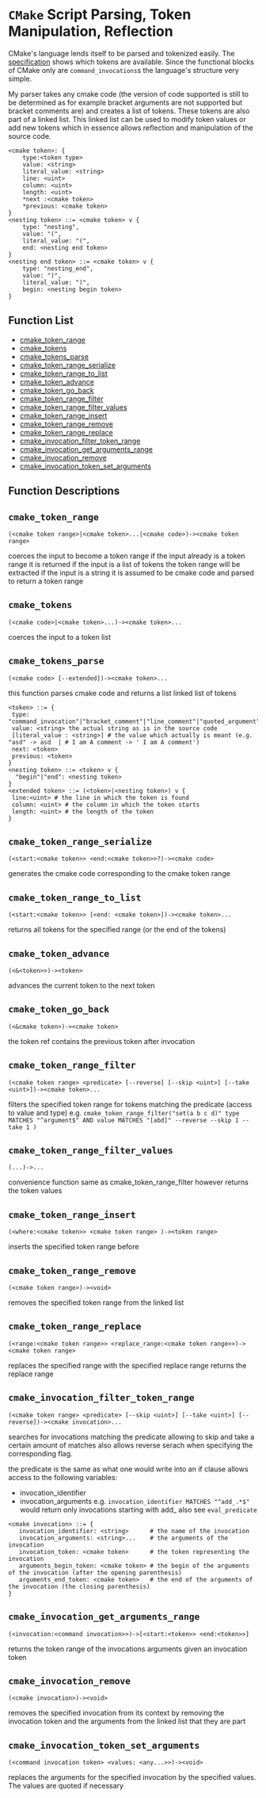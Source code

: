 # `CMake` Script Parsing, Token Manipulation, Reflection

CMake's language lends itself to be parsed and tokenized easily. The [specification](http://www.cmake.org/cmake/help/v3.0/manual/cmake-language.7.html#syntax) shows which tokens are available.  Since the functional blocks of CMake only are `command_invocations`s the language's structure very simple.  

My parser takes any cmake code (the version of code supported is still to be determined as for example bracket arguments are not supported but bracket comments are) and creates a list of tokens.  These tokens are also part of a linked list.  This linked list can be used to modify token values or add new tokens which in essence allows reflection and manipulation of the source code.

```
<cmake token>: {
    type:<token type>
    value: <string>
    literal_value: <string>
    line: <uint>
    column: <uint>
    length: <uint>
    *next :<cmake token>
    *previous: <cmake token>
}
<nesting token> ::= <cmake token> v {
    type: "nesting",
    value: "(",
    literal_value: "(",
    end: <nesting end token>
}
<nesting end token> ::= <cmake token> v {
    type: "nesting_end",
    value: ")",
    literal_value: ")",
    begin: <nesting begin token>
}
```






## Function List


* [cmake_token_range](#cmake_token_range)
* [cmake_tokens](#cmake_tokens)
* [cmake_tokens_parse](#cmake_tokens_parse)
* [cmake_token_range_serialize](#cmake_token_range_serialize)
* [cmake_token_range_to_list](#cmake_token_range_to_list)
* [cmake_token_advance](#cmake_token_advance)
* [cmake_token_go_back](#cmake_token_go_back)
* [cmake_token_range_filter](#cmake_token_range_filter)
* [cmake_token_range_filter_values](#cmake_token_range_filter_values)
* [cmake_token_range_insert](#cmake_token_range_insert)
* [cmake_token_range_remove](#cmake_token_range_remove)
* [cmake_token_range_replace](#cmake_token_range_replace)
* [cmake_invocation_filter_token_range](#cmake_invocation_filter_token_range)
* [cmake_invocation_get_arguments_range](#cmake_invocation_get_arguments_range)
* [cmake_invocation_remove](#cmake_invocation_remove)
* [cmake_invocation_token_set_arguments](#cmake_invocation_token_set_arguments)

## Function Descriptions

## <a name="cmake_token_range"></a> `cmake_token_range`

 `(<cmake token range>|<cmake token>...|<cmake code>)-><cmake token range>`

 coerces the input to become a token range 
 if the input already is a token range it is returned
 if the input is a list of tokens the token range will be extracted
 if the input is a string it is assumed to be cmake code and parsed to return a token range




## <a name="cmake_tokens"></a> `cmake_tokens`

 `(<cmake code>|<cmake token>...)-><cmake token>...`

 coerces the input to a token list




## <a name="cmake_tokens_parse"></a> `cmake_tokens_parse`

 `(<cmake code> [--extended])-><cmake token>...`

 this function parses cmake code and returns a list linked list of tokens 

 ```
 <token> ::= { 
  type: "command_invocation"|"bracket_comment"|"line_comment"|"quoted_argument"|"unquoted_argument"|"nesting"|"nesting_end"|"file"
  value: <string> the actual string as is in the source code 
  [literal_value : <string>] # the value which actually is meant (e.g. "asd" -> asd  | # I am A comment -> ' I am A comment')
  next: <token>
  previous: <token>
 }
 <nesting token> ::= <token> v {
   "begin"|"end": <nesting token>
 }
 <extended token> ::= (<token>|<nesting token>) v {
  line:<uint> # the line in which the token is found
  column: <uint> # the column in which the token starts
  length: <uint> # the length of the token 
 }
 ```




## <a name="cmake_token_range_serialize"></a> `cmake_token_range_serialize`

 `(<start:<cmake token>> <end:<cmake token>>?)-><cmake code>`
 
 generates the cmake code corresponding to the cmake token range




## <a name="cmake_token_range_to_list"></a> `cmake_token_range_to_list`

 `(<start:<cmake token>> [<end: <cmake token>])-><cmake token>...`

 returns all tokens for the specified range (or the end of the tokens)




## <a name="cmake_token_advance"></a> `cmake_token_advance`

 `(<&<token>>)-><token>`

 advances the current token to the next token




## <a name="cmake_token_go_back"></a> `cmake_token_go_back`

 `(<&cmake token>)-><cmake token>`
 
 the token ref contains the previous token after invocation




## <a name="cmake_token_range_filter"></a> `cmake_token_range_filter`

 `(<cmake token range> <predicate> [--reverse] [--skip <uint>] [--take <uint>])-><cmake token>...`

 filters the specified token range for tokens matching the predicate (access to value and type)
 e.g. `cmake_token_range_filter("set(a b c d)" type MATCHES "^argument$" AND value MATCHES "[abd]" --reverse --skip 1 --take 1 )` 
 
 




## <a name="cmake_token_range_filter_values"></a> `cmake_token_range_filter_values`

 `(...)->...` 

 convenience function
 same as cmake_token_range_filter however returns the token values




## <a name="cmake_token_range_insert"></a> `cmake_token_range_insert`

 `(<where:<cmake token>> <cmake token range> )-><token range>`

 inserts the specified token range before <where>




## <a name="cmake_token_range_remove"></a> `cmake_token_range_remove`

 `(<cmake token range>)-><void>`

 removes the specified token range from the linked list




## <a name="cmake_token_range_replace"></a> `cmake_token_range_replace`

 `(<range:<cmake token range>> <replace_range:<cmake token range>>)-><cmake token range>`
 
 replaces the specified range with the specified replace range
 returns the replace range




## <a name="cmake_invocation_filter_token_range"></a> `cmake_invocation_filter_token_range`

 `(<cmake token range> <predicate> [--skip <uint>] [--take <uint>] [--reverse])-><cmake invocation>...`

 searches for invocations matching the predicate allowing to skip and take a certain amount of matches
 also allows reverse serach when specifying the corresponding flag.

 the predicate is the same as what one would write into an if clause allows access to the following variables:
 * invocation_identifier
 * invocation_arguments
 e.g. `invocation_identifier MATCHES "^add_.*$"` would return only invocations starting with add_
 also see `eval_predicate`
 ```
 <cmake invocation> ::= {
    invocation_identifier: <string>      # the name of the invocation
    invocation_arguments: <string>...    # the arguments of the invocation
    invocation_token: <cmake token>      # the token representing the invocation
    arguments_begin_token: <cmake token> # the begin of the arguments of the invocation (after the opening parenthesis)
    arguments_end_token: <cmake token>   # the end of the arguments of the invocation (the closing parenthesis)
 }
 ```





## <a name="cmake_invocation_get_arguments_range"></a> `cmake_invocation_get_arguments_range`

 `(<invocation:<command invocation>>)->[<start:<token>> <end:<token>>]`
 
 returns the token range of the invocations arguments given an invocation token




## <a name="cmake_invocation_remove"></a> `cmake_invocation_remove`

 `(<cmake invocation>)-><void>`

 removes the specified invocation from its context by removing the invocation token and the arguments from the linked list that they are part




## <a name="cmake_invocation_token_set_arguments"></a> `cmake_invocation_token_set_arguments`

 `(<command invocation token> <values: <any...>>)-><void>`

 replaces the arguments for the specified invocation by the
 specified values. The values are quoted if necessary







